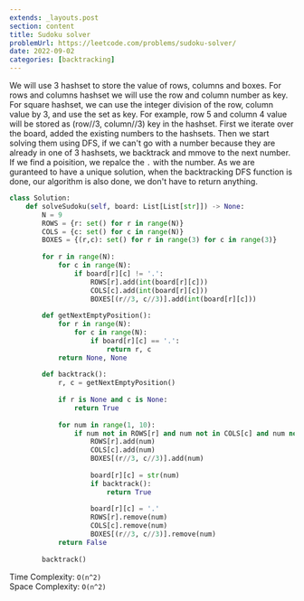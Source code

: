 ```yaml
---
extends: _layouts.post
section: content
title: Sudoku solver
problemUrl: https://leetcode.com/problems/sudoku-solver/
date: 2022-09-02
categories: [backtracking]
---
```


We will use 3 hashset to store the value of rows, columns and boxes. For rows and columns hashset we will use the row and column number as key. For square hashset, we can use the integer division of the row, column value by 3, and use the set as key. For example, row 5 and column 4 value will be stored as (row//3, column//3) key in the hashset. First we iterate over the board, added the existing numbers to the hashsets. Then we start solving them using DFS, if we can't go with a number because they are already in one of 3 hashsets, we backtrack and mmove to the next number. If we find a poisition, we repalce the `.` with the number. As we are guranteed to have a unique solution, when the backtracking DFS function is done, our algorithm is also done, we don't have to return anything.

```python
class Solution:
    def solveSudoku(self, board: List[List[str]]) -> None:
        N = 9
        ROWS = {r: set() for r in range(N)}
        COLS = {c: set() for c in range(N)}
        BOXES = {(r,c): set() for r in range(3) for c in range(3)}
        
        for r in range(N):
            for c in range(N):
                if board[r][c] != '.':
                    ROWS[r].add(int(board[r][c]))
                    COLS[c].add(int(board[r][c]))
                    BOXES[(r//3, c//3)].add(int(board[r][c]))
        
        def getNextEmptyPosition():
            for r in range(N):
                for c in range(N):
                    if board[r][c] == '.':
                        return r, c
            return None, None
        
        def backtrack():
            r, c = getNextEmptyPosition()
            
            if r is None and c is None:
                return True
            
            for num in range(1, 10):
                if num not in ROWS[r] and num not in COLS[c] and num not in BOXES[(r//3, c//3)]:
                    ROWS[r].add(num)
                    COLS[c].add(num)
                    BOXES[(r//3, c//3)].add(num)
                    
                    board[r][c] = str(num)
                    if backtrack():
                        return True
                    
                    board[r][c] = '.'
                    ROWS[r].remove(num)
                    COLS[c].remove(num)
                    BOXES[(r//3, c//3)].remove(num)
            return False
        
        backtrack()
```

Time Complexity: `O(n^2)` <br/>
Space Complexity: `O(n^2)`